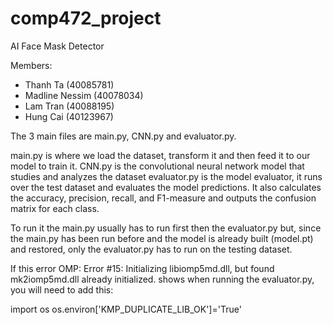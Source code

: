 # comp472_project

AI Face Mask Detector

Members:
- Thanh Ta (40085781)
- Madline Nessim (40078034)
- Lam Tran (40088195)
- Hung Cai (40123967)


The 3 main files are main.py, CNN.py and evaluator.py.

main.py is where we load the dataset, transform it and then feed it to our model to train it. 
CNN.py is the convolutional neural network model that studies and analyzes the dataset
evaluator.py is the model evaluator, it runs over the test dataset and evaluates the model predictions.
It also calculates the accuracy, precision, recall, and F1-measure and outputs the confusion matrix for each class.

To run it the main.py usually has to run first then the evaluator.py but, since the main.py has been run before and
the model is already built (model.pt) and restored, only the evaluator.py has to run on the testing dataset.

If this error 
OMP: Error #15: Initializing libiomp5md.dll, but found mk2iomp5md.dll already initialized.
shows when running the evaluator.py, you will need to add this:

import os
os.environ['KMP_DUPLICATE_LIB_OK']='True'
